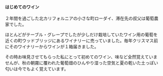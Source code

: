 #### はじめてのワイン
２年間を過ごした北カリフォルニアの小さな町ローダイ、滞在先の叔父は葡萄農家でした。  

ほとんどがテーブル・グレープでしたが少しだけ栽培していたワイン用の葡萄を近くの町ウッドブリッジにあるワイナリーに売っていました。毎年クリスマス前にそのワイナリーからワインが１箱届きました。

その時お味見させてもらった私にとって初めてのワイン、味など全然覚えていませんが、秋の朝霧に覆われた葡萄畑のひんやり湿った空気と夏の乾いた土っぽい匂いは今でもよく覚えています。